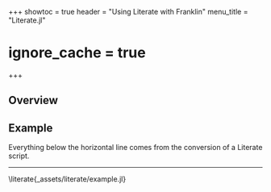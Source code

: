 +++
showtoc = true
header = "Using Literate with Franklin"
menu_title = "Literate.jl"
# ignore_cache = true
+++

## Overview

## Example

Everything below the horizontal line comes from the conversion of a Literate script.

---

\literate{_assets/literate/example.jl}
